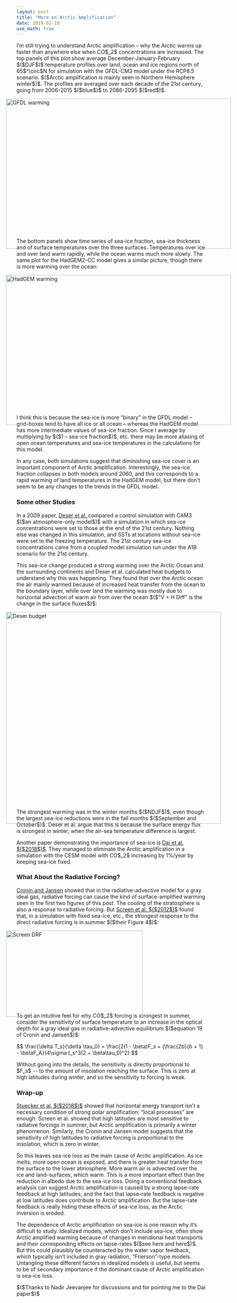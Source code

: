 ```yaml
---
layout: post
title: "More on Arctic Amplification"
date: 2019-02-10
use_math: true
---
```


<p>I’m still trying to understand Arctic amplification – why the Arctic warms up faster than anywhere else when CO$_2$ concentrations are increased. The top panels of this plot show average December-January-February $($DJF$)$ temperature profiles over land, ocean and ice regions north of 65$^\circ$N for simulation with the GFDL-CM3 model under the RCP8.5 scenario.  $($Arctic amplification is mainly seen in Northern Hemisphere winter$)$. The profiles are averaged over each decade of the 21st century, going from 2006-2015 $($blue$)$ to 2086-2095 $($red$)$.</p>

<img src="http://nicklutsko.github.io/notes/images/GFDL-CM3_polar_warming_breakdown.png" alt="GFDL warming" style="position:absolute; left:200px; width:600px;height:400px;" class="center">
<br /><br /><br /><br /><br /><br /><br /><br /><br /><br /><br /><br /><br /><br /><br /><br /><br /><br /><br /><br /><br />

<p>The bottom panels show time series of sea-ice fraction, sea-ice thickness and of surface temperatures over the three surfaces. Temperatures over ice and over land warm rapidly, while the ocean warms much more slowly. The same plot for the HadGEM2-CC model gives a similar picture, though there is more warming over the ocean:</p> 

<img src="http://nicklutsko.github.io/notes/images/HadGEM2-CC_polar_warming_breakdown.png" alt="HadGEM warming" style="position:absolute; left:200px; width:600px;height:400px;" class="center">
<br /><br /><br /><br /><br /><br /><br /><br /><br /><br /><br /><br /><br /><br /><br /><br /><br /><br /><br /><br /><br />

<p>I think this is because the sea-ice is more “binary” in the GFDL model – grid-boxes tend to have all ice or all ocean – whereas the HadGEM model has more intermediate values of sea-ice fraction. Since I average by multiplying by $($1 – sea-ice fraction$)$, etc. there may be more aliasing of open ocean temperatures and sea-ice temperatures in the calculations for this model.</p> 

<p>In any case, both simulations suggest that diminishing sea-ice cover is an important component of Arctic amplification. Interestingly, the sea-ice fraction collapses in both models around 2060, and this corresponds to a rapid warming of land temperatures in the HadGEM model, but there don't seem to be any changes to the trends in the GFDL model.</p>

<h3>Some other Studies</h3>

<p>In a 2009 paper, <a href="https://journals.ametsoc.org/doi/pdf/10.1175/2009JCLI3053.1">Deser et al. </a> compared a control simulation with CAM3 $($an atmosphere-only model$)$ with a simulation in which sea-ice concentrations were set to those at the end of the 21st century. Nothing else was changed in this simulation, and SSTs at locations without sea-ice were set to the freezing temperature. The 21st century sea-ice concentrations came from a coupled model simulation run under the A1B scenario for the 21st century.</p>

<p>This sea-ice change produced a strong warming over the Arctic Ocean and the surrounding continents and Deser et al. calculated heat budgets to understand why this was happening. They found that over the Arctic ocean the air mainly warmed because of increased heat transfer from the ocean to the boundary layer, while over land the warming was mostly due to horizontal advection of warm air from over the ocean $($"V + H Diff" is the change in the surface fluxes$)$:</p>

<img src="http://nicklutsko.github.io/notes/images/Deser_budget.png" alt="Deser budget" style="position:absolute; left:200px; width:573px;height:564px;" class="center">
<br /><br /><br /><br /><br /><br /><br /><br /><br /><br /><br /><br /><br /><br /><br /><br /><br /><br /><br /><br /><br /><br /><br /><br /><br /><br /><br /><br /><br /><br />

<p>The strongest warming was in the winter months $($NDJF$)$, even though the largest sea-ice reductions were in the fall months $($September and October$)$. Deser et al. argue that this is because the surface energy flux is strongest in winter, when the air-sea temperature difference is largest.</p> 

<p>Another paper demonstrating the importance of sea-ice is <a href="https://www.nature.com/articles/s41467-018-07954-9">Dai et al. $($2018$)$</a>. They managed to eliminate the Arctic amplification in a simulation with the CESM model with CO$_2$ increasing by 1%/year by keeping sea-ice fixed.</p> 

<h3>What About the Radiative Forcing?</h3>

<p><a href="http://web.mit.edu/~twcronin/www/document/CroninJansen2015.pdf">Cronin and Jansen</a> showed that in the radiative-advective model for a gray ideal gas, radiative forcing can cause the kind of surface-amplified warming seen in the first two figures of this post. The cooling of the stratosphere is also a response to radiative forcing. But <a href="https://agupubs.onlinelibrary.wiley.com/doi/epdf/10.1029/2012GL051598">Screen et al. $($2012$)$</a> found that, in a simulation with fixed sea-ice, etc., the strongest response to the direct radiative forcing is in summer $($their Figure 4$)$:</p> 

<img src="http://nicklutsko.github.io/notes/images/Screen_DRF.png" alt="Screen DRF" style="position:absolute; left:200px; width:364px;height:230px;" class="center">
<br /><br /><br /><br /><br /><br /><br /><br /><br /><br /><br /><br />


<p>To get an intuitive feel for why CO$_2$ forcing is strongest in summer, consider the sensitivity of surface temperature to an increase in the optical depth for a gray ideal gas in radiative-advective equilibrium $($equation 19 of Cronin and Jansen$)$:</p>
$$
\frac{\delta T_s}{\delta \tau_0} = \frac{2(1 - \beta)F_s + (\frac{2b}{b + 1} - \betaF_A}{4\sigma t_s^3(2 + \beta\tau_0)^2}
$$
<p>Without going into the details, the sensitivity is directly proportional to $F_s$ -- to the amount of insolation reaching the surface. This is zero at high latitudes during winter, and so the sensitivity to forcing is weak.</p>

<h3>Wrap-up</h3>

<p><a href="https://www.nature.com/articles/s41558-018-0339-y.pdf">Stuecker et al. $($2018$)$</a> showed that horizontal energy transport isn’t a necessary condition of strong polar amplification; “local processes” are enough. Screen et al. showed that high latitudes are most sensitive to radiative forcings in summer, but Arctic amplification is primarily a winter phenomenon. Similarly, the Cronin and Jansen model suggests that the sensitivity of high latitudes to radiative forcing is proportional to the insolation, which is zero in winter.</p>

<p>So this leaves sea-ice loss as the main cause of Arctic amplification. As ice melts, more open ocean is exposed, and there is greater heat transfer from the surface to the lower atmosphere. More warm air is advected over the ice and land-surfaces, which warm. This is a more important effect than the reduction in albedo due to the sea-ice loss. Doing a conventional feedback analysis can suggest Arctic amplification is caused by a strong lapse-rate feedback at high latitudes; and the fact that lapse-rate feedback is negative at low latitudes does contribute to Arctic amplification. But the lapse-rate feedback is really hiding these effects of sea-ice loss, as the Arctic inversion is eroded.</p>

<p>The dependence of Arctic amplification on sea-ice is one reason why it’s difficult to study. Idealized models, which don’t include sea-ice, often show Arctic amplified warming because of changes in meridional heat transports and their corresponding effects on lapse-rates $($see here and here$)$. But this could plausibly be counteracted by the water vapor feedback, which typically isn’t included in gray radiation, “Frierson”-type models. Untangling these different factors in idealized models is useful, but seems to be of secondary importance if the dominant cause of Arctic amplification is sea-ice loss.</p>

<p>$($Thanks to Nadir Jeevanjee for discussions and for pointing me to the Dai paper$)$</p>








